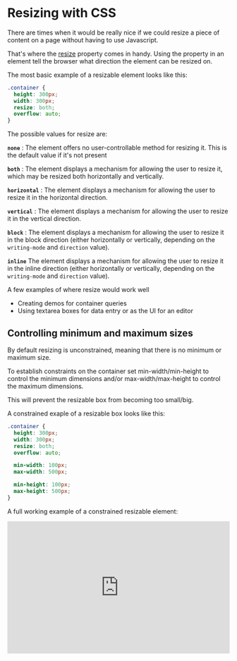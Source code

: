# Resizing with CSS

There are times when it would be really nice if we could resize a piece of content on a page without having to use Javascript.

That's where the [resize](https://developer.mozilla.org/en-US/docs/Web/CSS/resize) property comes in handy. Using the property in an element tell the browser what direction the element can be resized on.

The most basic example of a resizable element looks like this:

```css
.container {
  height: 300px;
  width: 300px;
  resize: both;
  overflow: auto;
}
```

The possible values for resize are:

**`none`**
: The element offers no user-controllable method for resizing it. This is the default value if it's not present

**`both`**
: The element displays a mechanism for allowing the user to resize it, which may be resized both horizontally and vertically.

**`horizontal`**
: The element displays a mechanism for allowing the user to resize it in the horizontal direction.

**`vertical`**
: The element displays a mechanism for allowing the user to resize it in the vertical direction.

**`block`**
: The element displays a mechanism for allowing the user to resize it in the block direction (either horizontally or vertically, depending on the `writing-mode` and `direction` value).

**`inline`**
The element displays a mechanism for allowing the user to resize it in the inline direction (either horizontally or vertically, depending on the `writing-mode` and `direction` value).

A few examples of where resize would work well

* Creating demos for container queries
* Using textarea boxes for data entry or as the UI for an editor

## Controlling minimum and maximum sizes

By default resizing is unconstrained, meaning that there is no minimum or maximum size.

To establish constraints on the container set min-width/min-height to control the minimum dimensions and/or max-width/max-height to control the maximum dimensions.

This will prevent the resizable box from becoming too small/big.

A constrained exaple of a resizable box looks like this:

```css
.container {
  height: 300px;
  width: 300px;
  resize: both;
  overflow: auto;

  min-width: 100px;
  max-width: 500px;

  min-height: 100px;
  max-height: 500px;
}
```

A full working example of a constrained resizable element:

<iframe height="300" style="width: 100%;" scrolling="no" title="Resize example" src="https://codepen.io/caraya/embed/bGrOqgb?default-tab=result&theme-id=dark" frameborder="no" loading="lazy" allowtransparency="true" allowfullscreen="true">
  See the Pen <a href="https://codepen.io/caraya/pen/bGrOqgb">
  Resize example</a> by Carlos Araya (<a href="https://codepen.io/caraya">@caraya</a>)
  on <a href="https://codepen.io">CodePen</a>.
</iframe>
